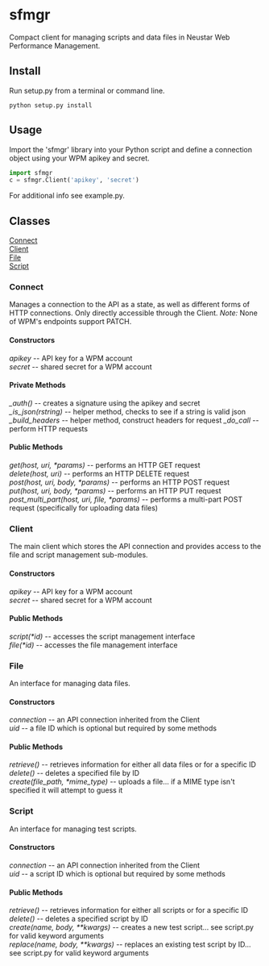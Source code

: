 # sfmgr

Compact client for managing scripts and data files in Neustar Web Performance Management.

## Install

Run setup.py from a terminal or command line.

```
python setup.py install
```

## Usage

Import the 'sfmgr' library into your Python script and define a connection object using your WPM apikey and secret.

```python
import sfmgr
c = sfmgr.Client('apikey', 'secret')
```

For additional info see example.py.

## Classes

[Connect](#Connect)<br />
[Client](#Client)<br />
[File](#File)<br />
[Script](#Script)

### <a name="Connect">Connect</a>

Manages a connection to the API as a state, as well as different forms of HTTP connections. Only directly accessible through the Client. *Note:* None of WPM's endpoints support PATCH.

#### Constructors

*apikey* -- API key for a WPM account<br />
*secret* -- shared secret for a WPM account

#### Private Methods

*\_auth()* -- creates a signature using the apikey and secret<br />
*\_is\_json(rstring)* -- helper method, checks to see if a string is valid json
*\_build\_headers* -- helper method, construct headers for request
*\_do\_call* -- perform HTTP requests

#### Public Methods

*get(host, uri, \*params)* -- performs an HTTP GET request<br />
*delete(host, uri)* -- performs an HTTP DELETE request<br />
*post(host, uri, body, \*params)* -- performs an HTTP POST request<br />
*put(host, uri, body, \*params)* -- performs an HTTP PUT request<br />
*post_multi_part(host, uri, file, \*params)* -- performs a multi-part POST request (specifically for uploading data files)

### <a name="Client">Client</a>

The main client which stores the API connection and provides access to the file and script management sub-modules.

#### Constructors

*apikey* -- API key for a WPM account<br />
*secret* -- shared secret for a WPM account

#### Public Methods

*script(\*id)* -- accesses the script management interface<br />
*file(\*id)* -- accesses the file management interface

### <a name="File">File</a>

An interface for managing data files.

#### Constructors

*connection* -- an API connection inherited from the Client<br />
*uid* -- a file ID which is optional but required by some methods

#### Public Methods

*retrieve()* -- retrieves information for either all data files or for a specific ID<br />
*delete()* -- deletes a specified file by ID<br />
*create(file\_path, \*mime\_type)* -- uploads a file... if a MIME type isn't specified it will attempt to guess it

### <a name="Script">Script</a>

An interface for managing test scripts.

#### Constructors

*connection* -- an API connection inherited from the Client<br />
*uid* -- a script ID which is optional but required by some methods

#### Public Methods

*retrieve()* -- retrieves information for either all scripts or for a specific ID<br />
*delete()* -- deletes a specified script by ID<br />
*create(name, body, \*\*kwargs)* -- creates a new test script... see script.py for valid keyword arguments<br />
*replace(name, body, \*\*kwargs)* -- replaces an existing test script by ID... see script.py for valid keyword arguments